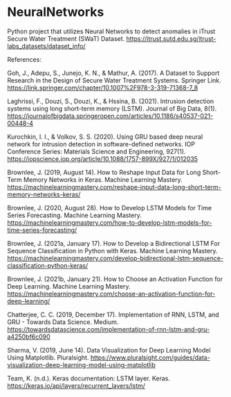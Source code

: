 # NeuralNetworks

Python project that utilizes Neural Networks to detect anomalies in iTrust Secure Water Treatment (SWaT) Dataset.
https://itrust.sutd.edu.sg/itrust-labs_datasets/dataset_info/


References:

Goh, J., Adepu, S., Junejo, K. N., & Mathur, A. (2017). A Dataset to Support Research in the Design of Secure Water Treatment Systems. Springer Link. https://link.springer.com/chapter/10.1007%2F978-3-319-71368-7_8

Laghrissi, F., Douzi, S., Douzi, K., & Hssina, B. (2021). Intrusion detection systems using long short-term memory (LSTM). Journal of Big Data, 8(1). https://journalofbigdata.springeropen.com/articles/10.1186/s40537-021-00448-4

Kurochkin, I. I., & Volkov, S. S. (2020). Using GRU based deep neural network for intrusion detection in software-defined networks. IOP Conference Series: Materials Science and Engineering, 927(1). https://iopscience.iop.org/article/10.1088/1757-899X/927/1/012035

Brownlee, J. (2019, August 14). How to Reshape Input Data for Long Short-Term Memory Networks in Keras. Machine Learning Mastery. https://machinelearningmastery.com/reshape-input-data-long-short-term-memory-networks-keras/

Brownlee, J. (2020, August 28). How to Develop LSTM Models for Time Series Forecasting. Machine Learning Mastery. https://machinelearningmastery.com/how-to-develop-lstm-models-for-time-series-forecasting/

Brownlee, J. (2021a, January 17). How to Develop a Bidirectional LSTM For Sequence Classification in Python with Keras. Machine Learning Mastery. https://machinelearningmastery.com/develop-bidirectional-lstm-sequence-classification-python-keras/

Brownlee, J. (2021b, January 21). How to Choose an Activation Function for Deep Learning. Machine Learning Mastery. https://machinelearningmastery.com/choose-an-activation-function-for-deep-learning/

Chatterjee, C. C. (2019, December 17). Implementation of RNN, LSTM, and GRU - Towards Data Science. Medium. https://towardsdatascience.com/implementation-of-rnn-lstm-and-gru-a4250bf6c090

Sharma, V. (2019, June 14). Data Visualization for Deep Learning Model Using Matplotlib. Pluralsight. https://www.pluralsight.com/guides/data-visualization-deep-learning-model-using-matplotlib

Team, K. (n.d.). Keras documentation: LSTM layer. Keras. https://keras.io/api/layers/recurrent_layers/lstm/
